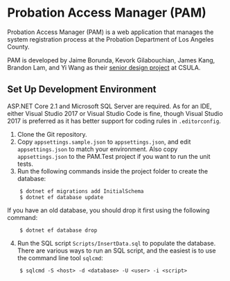 # Probation Access Manager (PAM)

Probation Access Manager (PAM) is a web application that manages the system registration process at the Probation
Department of Los Angeles County.

PAM is developed by Jaime Borunda, Kevork Gilabouchian, James Kang, Brandon Lam, and Yi Wang as their
[senior design project](https://csns.calstatela.edu/department/cs/project/view?id=6636013) at CSULA.

## Set Up Development Environment

ASP.NET Core 2.1 and Microsoft SQL Server are required. As for an IDE, either Visual Studio 2017 or Visual Studio
Code is fine, though Visual Studio 2017 is preferred as it has better support for coding rules in `.editorconfig`.

1. Clone the Git repository.
2. Copy `appsettings.sample.json` to `appsettings.json`, and edit `appsettings.json` to match your environment.
   Also copy `appsettings.json` to the PAM.Test project if you want to run the unit tests.
3. Run the following commands inside the project folder to create the database:
```
    $ dotnet ef migrations add InitialSchema
    $ dotnet ef database update
```
If you have an old database, you should drop it first using the following command:
```
    $ dotnet ef database drop
```
4. Run the SQL script `Scripts/InsertData.sql` to populate the database. There are various ways to run an SQL
script, and the easiest is to use the command line tool `sqlcmd`:
```
    $ sqlcmd -S <host> -d <database> -U <user> -i <script>
```
